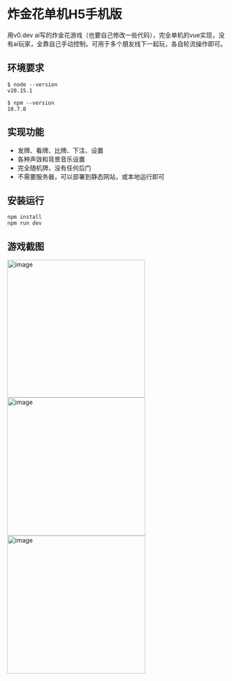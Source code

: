 # 炸金花单机H5手机版
用v0.dev ai写的炸金花游戏（也要自己修改一些代码），完全单机的vue实现，没有ai玩家，全靠自己手动控制。可用于多个朋友线下一起玩，各自轮流操作即可。

## 环境要求
```shell
$ node --version
v20.15.1

$ npm --version
10.7.0
```
## 实现功能
* 发牌、看牌、比牌、下注、设置
* 各种声效和背景音乐设置
* 完全随机牌，没有任何后门
* 不需要服务器，可以部署到静态网站，或本地运行即可

## 安装运行
```
npm install
npm run dev
```

## 游戏截图
<img width="315" alt="image" src="https://github.com/user-attachments/assets/1108987e-1025-4ba9-8f98-cc660e58dc81">
<img width="316" alt="image" src="https://github.com/user-attachments/assets/e8548447-34c4-4660-a29a-c670caaf43b0">
<img width="316" alt="image" src="https://github.com/user-attachments/assets/078feace-70c6-4b03-9c66-14fe519c78a2">




